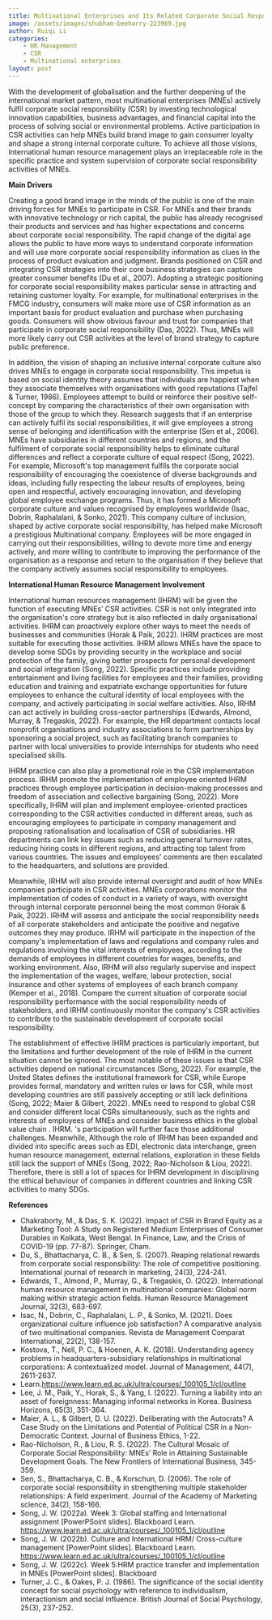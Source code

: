 ```yaml
---
title: Multinational Enterprises and Its Related Corporate Social Responsibility 
image: /assets/images/shubham-beeharry-223969.jpg
author: Ruiqi Li
categories:
    - HR Management 
    - CSR
    - Multinational enterprises  
layout: post
---
```


With the development of globalisation and the further deepening of the international market pattern, most multinational enterprises (MNEs) actively fulfil corporate social responsibility (CSR) by investing technological innovation capabilities, business advantages, and financial capital into the process of solving social or environmental problems. Active participation in CSR activities can help MNEs build brand image to gain consumer loyalty and shape a strong internal corporate culture. To achieve all those visions, International human resource management plays an irreplaceable role in the specific practice and system supervision of corporate social responsibility activities of MNEs. 

**Main Drivers**

Creating a good brand image in the minds of the public is one of the main driving forces for MNEs to participate in CSR. For MNEs and their brands with innovative technology or rich capital, the public has already recognised their products and services and has higher expectations and concerns about corporate social responsibility. The rapid change of the digital age allows the public to have more ways to understand corporate information and will use more corporate social responsibility information as clues in the process of product evaluation and judgment. Brands positioned on CSR and integrating CSR strategies into their core business strategies can capture greater consumer benefits (Du et al., 2007). Adopting a strategic positioning for corporate social responsibility makes particular sense in attracting and retaining customer loyalty. For example, for multinational enterprises in the FMCG industry, consumers will make more use of CSR information as an important basis for product evaluation and purchase when purchasing goods. Consumers will show obvious favour and trust for companies that participate in corporate social responsibility (Das, 2022). Thus, MNEs will more likely carry out CSR activities at the level of brand strategy to capture public preference. 

In addition, the vision of shaping an inclusive internal corporate culture also drives MNEs to engage in corporate social responsibility. This impetus is based on social identity theory assumes that individuals are happiest when they associate themselves with organisations with good reputations (Tajfel & Turner, 1986). Employees attempt to build or reinforce their positive self-concept by comparing the characteristics of their own organisation with those of the group to which they. Research suggests that if an enterprise can actively fulfil its social responsibilities, it will give employees a strong sense of belonging and identification with the enterprise (Sen et al., 2006). MNEs have subsidiaries in different countries and regions, and the fulfilment of corporate social responsibility helps to eliminate cultural differences and reflect a corporate culture of equal respect (Song, 2022). For example, Microsoft's top management fulfils the corporate social responsibility of encouraging the coexistence of diverse backgrounds and ideas, including fully respecting the labour results of employees, being open and respectful, actively encouraging innovation, and developing global employee exchange programs. Thus, it has formed a Microsoft corporate culture and values recognised by employees worldwide (Isac, Dobrin, Raphalalani, & Sonko, 2021). This company culture of inclusion, shaped by active corporate social responsibility, has helped make Microsoft a prestigious Multinational company. Employees will be more engaged in carrying out their responsibilities, willing to devote more time and energy actively, and more willing to contribute to improving the performance of the organisation as a response and return to the organisation if they believe that the company actively assumes social responsibility to employees.

**International Human Resource Management Involvement**

International human resources management (IHRM) will be given the function of executing MNEs’ CSR activities. CSR is not only integrated into the organisation's core strategy but is also reflected in daily organisational activities. IHRM can proactively explore other ways to meet the needs of businesses and communities (Horak & Paik, 2022). IHRM practices are most suitable for executing those activities. IHRM allows MNEs have the space to develop some SDGs by providing security in the workplace and social protection of the family, giving better prospects for personal development and social integration (Song, 2022). Specific practices include providing entertainment and living facilities for employees and their families, providing education and training and expatriate exchange opportunities for future employees to enhance the cultural identity of local employees with the company, and actively participating in social welfare activities. Also, IRHM can act actively in building cross-sector partnerships (Edwards, Almond, Murray, & Tregaskis, 2022). For example, the HR department contacts local nonprofit organisations and industry associations to form partnerships by sponsoring a social project, such as facilitating branch companies to partner with local universities to provide internships for students who need specialised skills. 

IHRM practice can also play a promotional role in the CSR implementation process. IRHM promote the implementation of employee oriented IHRM practices through employee participation in decision-making processes and freedom of association and collective bargaining (Song, 2022). More specifically, IHRM will plan and implement employee-oriented practices corresponding to the CSR activities conducted in different areas, such as encouraging employees to participate in company management and proposing rationalisation and localisation of CSR of subsidiaries. HR departments can link key issues such as reducing general turnover rates, reducing hiring costs in different regions, and attracting top talent from various countries. The issues and employees' comments are then escalated to the headquarters, and solutions are provided.  

Meanwhile, IRHM will also provide internal oversight and audit of how MNEs companies participate in CSR activities. MNEs corporations monitor the implementation of codes of conduct in a variety of ways, with oversight through internal corporate personnel being the most common (Horak & Paik, 2022). IRHM will assess and anticipate the social responsibility needs of all corporate stakeholders and anticipate the positive and negative outcomes they may produce. IRHM will participate in the inspection of the company's implementation of laws and regulations and company rules and regulations involving the vital interests of employees, according to the demands of employees in different countries for wages, benefits, and working environment. Also, IRHM will also regularly supervise and inspect the implementation of the wages, welfare, labour protection, social insurance and other systems of employees of each branch company (Kemper et al., 2018). Compare the current situation of corporate social responsibility performance with the social responsibility needs of stakeholders, and IRHM continuously monitor the company's CSR activities to contribute to the sustainable development of corporate social responsibility. 

The establishment of effective IHRM practices is particularly important, but the limitations and further development of the role of IHRM in the current situation cannot be ignored. The most notable of these issues is that CSR activities depend on national circumstances (Song, 2022). For example, the United States defines the institutional framework for CSR, while Europe provides formal, mandatory and written rules or laws for CSR, while most developing countries are still passively accepting or still lack definitions (Song, 2022; Maier & Gilbert, 2022). MNEs need to respond to global CSR and consider different local CSRs simultaneously, such as the rights and interests of employees of MNEs and consider business ethics in the global value chain . IHRM. 's participation will further face those additional challenges. Meanwhile, Although the role of IRHM has been expanded and divided into specific areas such as EDI, electronic data interchange, green human resource management, external relations, exploration in these fields still lack the support of MNEs (Song, 2022; Rao-Nicholson & Liou, 2022). Therefore, there is still a lot of spaces for IHRM development in disciplining the ethical behaviour of companies in different countries and linking CSR activities to many SDGs.


**References**
- Chakraborty, M., & Das, S. K. (2022). Impact of CSR in Brand Equity as a Marketing Tool: A Study on Registered Medium Enterprises of Consumer Durables in Kolkata, West Bengal. In Finance, Law, and the Crisis of COVID-19 (pp. 77-87). Springer, Cham.
- Du, S., Bhattacharya, C. B., & Sen, S. (2007). Reaping relational rewards from corporate social responsibility: The role of competitive positioning. International journal of research in marketing, 24(3), 224-241.
- Edwards, T., Almond, P., Murray, G., & Tregaskis, O. (2022). International human resource management in multinational companies: Global norm making within strategic action fields. Human Resource Management Journal, 32(3), 683-697.
- Isac, N., Dobrin, C., Raphalalani, L. P., & Sonko, M. (2021). Does organizational culture influence job satisfaction? A comparative analysis of two multinational companies. Revista de Management Comparat International, 22(2), 138-157.
- Kostova, T., Nell, P. C., & Hoenen, A. K. (2018). Understanding agency problems in headquarters-subsidiary relationships in multinational corporations: A contextualized model. Journal of Management, 44(7), 2611-2637.
- Learn.https://www.learn.ed.ac.uk/ultra/courses/_100105_1/cl/outline
- Lee, J. M., Paik, Y., Horak, S., & Yang, I. (2022). Turning a liability into an asset of foreignness: Managing informal networks in Korea. Business Horizons, 65(3), 351-364.
- Maier, A. L., & Gilbert, D. U. (2022). Deliberating with the Autocrats? A Case Study on the Limitations and Potential of Political CSR in a Non-Democratic Context. Journal of Business Ethics, 1-22.
- Rao-Nicholson, R., & Liou, R. S. (2022). The Cultural Mosaic of Corporate Social Responsibility: MNEs’ Role in Attaining Sustainable Development Goals. The New Frontiers of International Business, 345-359.
- Sen, S., Bhattacharya, C. B., & Korschun, D. (2006). The role of corporate social responsibility in strengthening multiple stakeholder relationships: A field experiment. Journal of the Academy of Marketing science, 34(2), 158-166.
- Song, J. W. (2022a). Week 3: Global staffing and International assignment [PowerPSoint slides]. Blackboard Learn. https://www.learn.ed.ac.uk/ultra/courses/_100105_1/cl/outline 
- Song, J. W. (2022b). Culture and International HRM/ Cross-culture management [PowerPoint slides]. Blackboard Learn. https://www.learn.ed.ac.uk/ultra/courses/_100105_1/cl/outline 
- Song, J. W. (2022c). Week 5:HRM practice transfer and implementation in MNEs [PowerPoint slides]. Blackboard 
- Turner, J. C., & Oakes, P. J. (1986). The significance of the social identity concept for social psychology with reference to individualism, interactionism and social influence. British Journal of Social Psychology, 25(3), 237-252.

